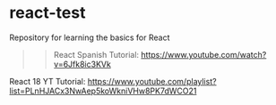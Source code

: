 # react-test
Repository for learning the basics for React

>> React Spanish Tutorial: https://www.youtube.com/watch?v=6Jfk8ic3KVk

React 18 YT Tutorial: https://www.youtube.com/playlist?list=PLnHJACx3NwAep5koWkniVHw8PK7dWCO21

